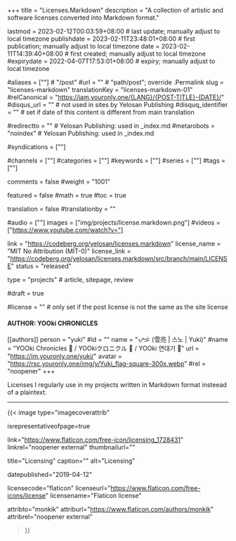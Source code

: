 +++
title = "Licenses.Markdown"
description = "A collection of artistic and software licenses converted into Markdown format."

lastmod = 2023-02-12T00:03:59+08:00                 # last update; manually adjust to local timezone
publishdate = 2023-02-11T23:48:01+08:00             # first publication; manually adjust to local timezone
date = 2023-02-11T14:39:40+08:00                    # first created; manually adjust to local timezone
#expirydate = 2022-04-07T17:53:01+08:00              # expiry; manually adjust to local timezone

#aliases = [""]                                        # "/post"
#url = ""                                              # "path/post"; override .Permalink
slug = "licenses-markdown"
translationKey = "licenses-markdown-01"
#relCanonical = "https://iam.youronly.one/{LANG}/{POST-TITLE}-{DATE}/"
#disqus_url = ""                                       # not used in sites by Yelosan Publishing
#disquq_identifier = ""                                # set if date of this content is different from main translation

#redirectto = ""                                       # Yelosan Publishing: used in _index.md
#metarobots = "noindex"                                # Yelosan Publishing: used in _index.md

#syndications = [""]

#channels = [""]
#categories = [""]
#keywords = [""]
#series = [""]
#tags = [""]

comments = false
#weight = "1001"

featured = false
#math = true
#toc = true

translation = false
#translationby = ""

#audio = [""]
images = ["img/projects/license.markdown.png"]
#videos = ["https://www.youtube.com/watch?v="]

link = "https://codeberg.org/yelosan/licenses.markdown"
license_name = "MIT No Attribution (MIT-0)"
license_link = "https://codeberg.org/yelosan/licenses.markdown/src/branch/main/LICENSE"
status = "released"

type = "projects"                                             # article, sitepage, review

#draft = true

#license = ""                                          # only set if the post license is not the same as the site license

#### AUTHOR: YOOki CHRONICLES ####
[[authors]]
  person = "yuki"
  #id = ""
  name = "ᜌᜓᜃᜒ (雪亮 | 스노 | Yuki)"
  #name = "YOOki Chronicles 📜 / YOOkiクロニクル 📜 / YOOki 연대기 📜"
  url = "https://im.youronly.one/yuki/"
  avatar = "https://rsc.youronly.one/img/y/Yuki_flag-square-300x.webp"
  #rel = "noopener"
+++

Licenses I regularly use in my projects written in Markdown format insteead of a plaintext.

---

{{< image
  type="imagecoverattrib"

  isrepresentativeofpage=true

  link="https://www.flaticon.com/free-icon/licensing_1728431"
  linkrel="noopener external"
  thumbnailurl=""

  title="Licensing"
  caption=""
  alt="Licensing"

  datepublished="2019-04-12"

  licensecode="flaticon"
  licenseurl="https://www.flaticon.com/free-icons/license"
  licensename="Flaticon license"

  attribto="monkik"
  attriburl="https://www.flaticon.com/authors/monkik"
  attribrel="noopener external"
>}}
